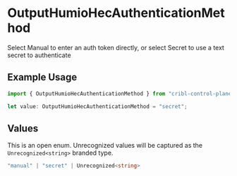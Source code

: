 # OutputHumioHecAuthenticationMethod

Select Manual to enter an auth token directly, or select Secret to use a text secret to authenticate

## Example Usage

```typescript
import { OutputHumioHecAuthenticationMethod } from "cribl-control-plane/models";

let value: OutputHumioHecAuthenticationMethod = "secret";
```

## Values

This is an open enum. Unrecognized values will be captured as the `Unrecognized<string>` branded type.

```typescript
"manual" | "secret" | Unrecognized<string>
```